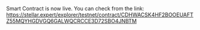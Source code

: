 Smart Contract is now live.
You can check from the link: 
https://stellar.expert/explorer/testnet/contract/CDHWACSK4HF2BOOEUAFTZ55MQYHGDVGQ6GALWQCRCCE3D72SBO4JNBTM
